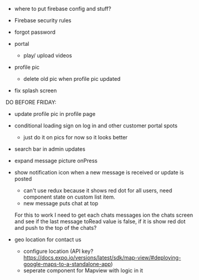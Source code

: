 <!-- - filter messages to only show if to and from are corresponding

  - this should be fixed once we refactor to use redux for messages. Currently restricted by firebase queries. Once we get messages in redux, we can pass redux messages to state and filter them to only show with proper to and froms. This is only an issue on the customer portal side of the app mainly because we use the customer email as document id for messages collection. -->

<!-- - in admin updates, list users (sort) by most recent message (sent or received)
  - instead, this is listed by most recent user created -->

<!-- Refactor everything in updates tab to work in chats tab.

- refactor firestore messages to have an image url key (see firestore for reference)
- be able to see the text and image in the text field on adminchats
- conditionially render an image in chat section if there is an image URl -->

<!-- - Push notifications -->

- where to put firebase config and stuff?

  <!-- - refactor firebase - Register refactor is only file still using firebase.js -->

- Firebase security rules

- forgot password

- portal

  - play/ upload videos
      <!-- - use redux, read field in msg t or f value, send to redux, when chat screen is open make true -->
    <!-- - message time -->
    <!-- - take a pick to send (not just choose from camera roll) -->

- profile pic
  <!-- - save default pic to assests or in firebase storage -->
  <!-- - change hard code default pro pic -->
  <!-- - auto save default pic in registration -->
  - delete old pic when profile pic updated
  <!-- - need to get Download URL of avatar from fire storage -->
- fix splash screen

DO BEFORE FRIDAY:

<!-- - style profile page -->

- update profile pic in profile page

- conditional loading sign on log in and other customer portal spots
  - just do it on pics for now so it looks better
- search bar in admin updates
- expand message picture onPress
<!-- - android appearance fix -->

- show notification icon when a new message is received or update is posted

  - can't use redux because it shows red dot for all users, need component state on custom list item.
  - new message puts chat at top

  For this to work I need to get each chats messages ion the chats screen and see if the last message toRead value is false, if it is show red dot and push to the top of the chats?

- geo location for contact us
  - configure location (API key? https://docs.expo.io/versions/latest/sdk/map-view/#deploying-google-maps-to-a-standalone-app)
  - seperate component for Mapview with logic in it
